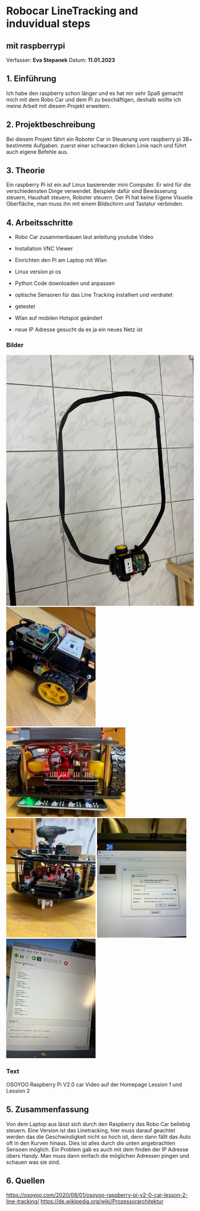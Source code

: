 # Robocar LineTracking and induvidual steps

## mit raspberrypi

Verfasser: **Eva Stepanek**
Datum: **11.01.2023**

## 1. Einführung

Ich habe den raspberry schon länger und es hat mir sehr Spaß gemacht
mich mit dem Robo Car und dem Pi zu beschäftigen, deshalb wollte ich meine Arbeit 
mit diesem Projekt erweitern.

## 2. Projektbeschreibung

Bei diesem Projekt fährt ein Roboter Car in Steuerung vom raspberry pi 3B+ bestimmte Aufgaben.
zuerst einer schwarzen dicken Linie nach und führt auch eigene Befehle aus. 

## 3. Theorie

Ein raspberry Pi ist ein auf Linux basierender mini Computer. Er wird für die verschiedensten 
Dinge verwendet. Beispiele dafür sind Bewässerung steuern, Haushalt steuern, Roboter steuern.
Der Pi hat keine Eigene Visuelle Oberfläche, man muss ihn mit einem Bildschirm und Tastatur verbinden.

## 4. Arbeitsschritte

* Robo Car zusammenbauen laut anleitung youtube Video

* Installation VNC Viewer

* Einrichten den Pi am Laptop mit Wlan

* Linux version pi os

* Python Code downloaden und anpassen

* optische Sensoren für das Line Tracking installiert und verdratet

* getestet

* Wlan auf mobilen Hotspot geändert

* neue IP Adresse gesucht da es ja ein neues Netz ist

### Bilder

![Alt text](1.jpg)
![Alt text](2.jpg)
![Alt text](3.jpg)
![Alt text](4.jpg)
![Alt text](5.jpg)
![Alt text](6.jpg)

### Text

OSOYOO Raspberry Pi V2.0 car
Video auf der Homepage Lession 1 und Lession 2

## 5. Zusammenfassung

Von dem Laptop aus lässt sich durch den Raspberry das Robo Car beliebig steuern. Eine Version ist das Linetracking, hier 
muss darauf geachtet werden das die Geschwindigkeit nicht so hoch ist, denn dann fällt das Auto oft in den Kurven hinaus.
Dies ist alles durch die unten angebrachten Sensoen möglich. Ein Problem gab es auch mit dem finden der IP Adresse übers Handy.
Man muss dann einfach die möglichen Adressen pingen und schauen was sie sind.

## 6. Quellen

https://osoyoo.com/2020/08/01/osoyoo-raspberry-pi-v2-0-car-lesson-2-line-tracking/
https://de.wikipedia.org/wiki/Prozessorarchitektur
